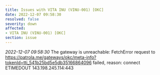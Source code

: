 ```yaml
---
title: Issues with VITA INU (VINU-001) [OKC]
date: 2022-12-07 09:58:30
resolved: false
severity: down
affected:
- VITA INU (VINU-001) [OKC]
section: issue
---
```


*2022-12-07 09:58:30* The gateway is unreachable: FetchError request to https://patrola.me/gateways/okc/meta-info?tokenId=tti_541b25bd5e5db35166864096 failed, reason: connect ETIMEDOUT 143.198.245.114:443